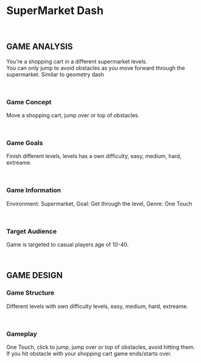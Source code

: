 <h1>SuperMarket Dash</h1>

<br>

<h2>GAME ANALYSIS</h2>

<p>You're a shopping cart in a different supermarket levels. <br>You can only jump to avoid obstacles as you move forward through the supermarket. Similar to geometry dash</p>

<br>
<h3>Game Concept</h3> 

<p>Move a shopping cart, jump over or top of obstacles.</p>

<br>
<h3>Game Goals</h3> 

<p>Finish different levels, levels has a own difficulty, easy, medium, hard, extreame.</p>

<br>
<h3>Game Information</h3>

<p>Environment: Supermarket, Goal: Get through the level, Genre: One Touch</p>

<br>
<h3>Target Audience</h3>

<p>Game is targeted to casual players age of 10-40.</p>

<br>
<h2>GAME DESIGN</h2>

<h3>Game Structure</h3>

<p>Different levels with own difficulty levels, easy, medium, hard, extreame.</p>

<br>
<h3>Gameplay</h3>

<p>One Touch, click to jump, jump over or top of obstacles, avoid hitting them.<br> If you hit obstacle with your shopping cart game ends/starts over.</p>

<br>
